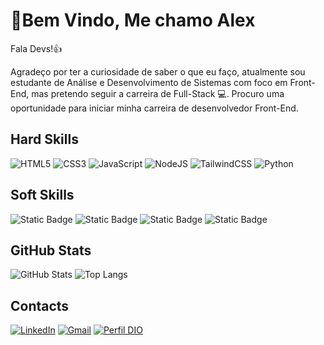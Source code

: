 # 👋Bem Vindo, Me chamo Alex 
Fala Devs!👍

Agradeço por ter a curiosidade de saber o que eu faço, atualmente sou estudante de Análise e Desenvolvimento de Sistemas com foco em Front-End, mas pretendo seguir a carreira de Full-Stack 💻. Procuro uma oportunidade para iniciar minha carreira de desenvolvedor Front-End.

## Hard Skills
![HTML5](https://img.shields.io/badge/html5-%23E34F26.svg?style=for-the-badge&logo=html5&logoColor=white)
![CSS3](https://img.shields.io/badge/css3-%231572B6.svg?style=for-the-badge&logo=css3&logoColor=white)
![JavaScript](https://img.shields.io/badge/JavaScript-121212?style=for-the-badge&logo=javascript)
![NodeJS](https://img.shields.io/badge/node.js-6DA55F?style=for-the-badge&logo=node.js&logoColor=white)
![TailwindCSS](https://img.shields.io/badge/tailwindcss-%2338B2AC.svg?style=for-the-badge&logo=tailwind-css&logoColor=white)
![Python](https://img.shields.io/badge/Python-000?style=for-the-badge&logo=python)


## Soft Skills
![Static Badge](https://img.shields.io/badge/Communication%20-8A2BE2)
![Static Badge](https://img.shields.io/badge/Team%20Work%20-FF3D74)
![Static Badge](https://img.shields.io/badge/Proactive%20-f72812)
![Static Badge](https://img.shields.io/badge/Empathy%20-FF6E00)


## GitHub Stats
![GitHub Stats](https://github-readme-stats.vercel.app/api?username=AlexDeft&theme=transparent&bg_color=000&border_color=30A3DC&show_icons=true&icon_color=30A3DC&title_color=E94D5F&text_color=FFF)
![Top Langs](https://github-readme-stats-git-masterrstaa-rickstaa.vercel.app/api/top-langs/?username=AlexDeft&layout=compact&bg_color=000&border_color=30A3DC&title_color=E94D5F&text_color=FFF)

## Contacts
[![LinkedIn](https://img.shields.io/badge/LinkedIn-FFF?style=for-the-badge&logo=linkedin&logoColor=0E76A8)](https://www.linkedin.com/in/alexaparecido/)
[![Gmail](https://img.shields.io/badge/Gmail-D14836?style=for-the-badge&logo=gmail&logoColor=white)](mailto:aleaparecido9888@gmail.com)
[![Perfil DIO](https://img.shields.io/badge/-DIO%20PROFILE-3C8FCC?style=for-the-badge)](https://web.dio.me/users/aleaparecido9888)




 
